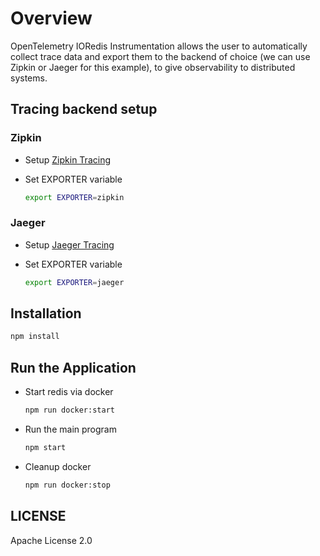 # Overview

OpenTelemetry IORedis Instrumentation allows the user to automatically collect trace data and export them to the backend of choice (we can use Zipkin or Jaeger for this example), to give observability to distributed systems.

## Tracing backend setup

### Zipkin

- Setup [Zipkin Tracing](https://zipkin.io/pages/quickstart.html)

- Set EXPORTER variable

  ```sh
  export EXPORTER=zipkin
  ```

### Jaeger

- Setup [Jaeger Tracing](https://www.jaegertracing.io/docs/latest/getting-started/#all-in-one)

- Set EXPORTER variable

  ```sh
  export EXPORTER=jaeger
  ```

## Installation

```sh
npm install
```

## Run the Application

- Start redis via docker

   ```sh
   npm run docker:start
   ```

- Run the main program

   ```sh
   npm start
   ```

- Cleanup docker

   ```sh
   npm run docker:stop
   ```

## LICENSE

Apache License 2.0
